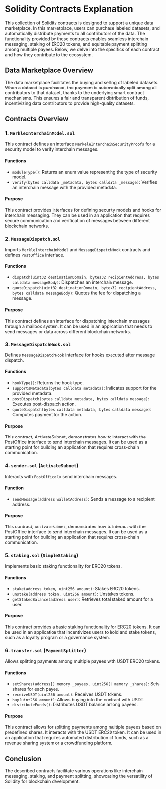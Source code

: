 # Solidity Contracts Explanation

This collection of Solidity contracts is designed to support a unique data marketplace. In this marketplace, users can purchase labeled datasets, and automatically distribute payments to all contributors of the data. The functionality provided by these contracts enables seamless interchain messaging, staking of ERC20 tokens, and equitable payment splitting among multiple payees. Below, we delve into the specifics of each contract and how they contribute to the ecosystem.

## Data Marketplace Overview

The data marketplace facilitates the buying and selling of labeled datasets. When a dataset is purchased, the payment is automatically split among all contributors to that dataset, thanks to the underlying smart contract mechanisms. This ensures a fair and transparent distribution of funds, incentivizing data contributors to provide high-quality datasets.

## Contracts Overview

### 1. `MerkleInterchainModel.sol`

This contract defines an interface `MerkeleInterchainSecurityProofs` for a security model to verify interchain messages.

#### Functions

- `moduleType()`: Returns an enum value representing the type of security model.
- `verify(bytes calldata _metadata, bytes calldata _message)`: Verifies an interchain message with the provided metadata.

#### Purpose

This contract provides interfaces for defining security models and hooks for interchain messaging. They can be used in an application that requires secure communication and verification of messages between different blockchain networks.

### 2. `MessageDispatch.sol`

Imports `MerkleInterchainModel` and `MessageDispatchHook` contracts and defines `PostOffice` interface.

#### Functions

- `dispatch(uint32 destinationDomain, bytes32 recipientAddress, bytes calldata messageBody)`: Dispatches an interchain message.
- `quoteDispatch(uint32 destinationDomain, bytes32 recipientAddress, bytes calldata messageBody)`: Quotes the fee for dispatching a message.

#### Purpose

This contract defines an interface for dispatching interchain messages through a mailbox system. It can be used in an application that needs to send messages or data across different blockchain networks.

### 3. `MessageDispatchHook.sol`

Defines `MessageDispatchHook` interface for hooks executed after message dispatch.

#### Functions

- `hookType()`: Returns the hook type.
- `supportsMetadata(bytes calldata metadata)`: Indicates support for the provided metadata.
- `postDispatch(bytes calldata metadata, bytes calldata message)`: Executes post-dispatch action.
- `quoteDispatch(bytes calldata metadata, bytes calldata message)`: Computes payment for the action.

#### Purpose

 This contract, ActivateSubnet, demonstrates how to interact with the PostOffice interface to send interchain messages. It can be used as a starting point for building an application that requires cross-chain communication.

### 4. `sender.sol` (`ActivateSubnet`)

Interacts with `PostOffice` to send interchain messages.

#### Function

- `sendMessage(address walletAddress)`: Sends a message to a recipient address.

#### Purpose

This contract, `ActivateSubnet`, demonstrates how to interact with the PostOffice interface to send interchain messages. It can be used as a starting point for building an application that requires cross-chain communication.


### 5. `staking.sol` (`SimpleStaking`)

Implements basic staking functionality for ERC20 tokens.

#### Functions

- `stake(address token, uint256 amount)`: Stakes ERC20 tokens.
- `unstake(address token, uint256 amount)`: Unstakes tokens.
- `getStakedBalance(address user)`: Retrieves total staked amount for a user.

#### Purpose

This contract provides a basic staking functionality for ERC20 tokens. It can be used in an application that incentivizes users to hold and stake tokens, such as a loyalty program or a governance system.


### 6. `transfer.sol` (`PaymentSplitter`)

Allows splitting payments among multiple payees with USDT ERC20 tokens.

#### Functions
- `setShares(address[] memory _payees, uint256[] memory _shares)`: Sets shares for each payee.
- `receiveUSDT(uint256 amount)`: Receives USDT tokens.
- `buy(uint256 amount)`: Allows buying into the contract with USDT.
- `distributeFunds()`: Distributes USDT balance among payees.

#### Purpose

This contract allows for splitting payments among multiple payees based on predefined shares.  It interacts with the USDT ERC20 token.  It can be used in an application that requires automated distribution of funds, such as a revenue sharing system or a crowdfunding platform.

## Conclusion

The described contracts facilitate various operations like interchain messaging, staking, and payment splitting, showcasing the versatility of Solidity for blockchain development.
